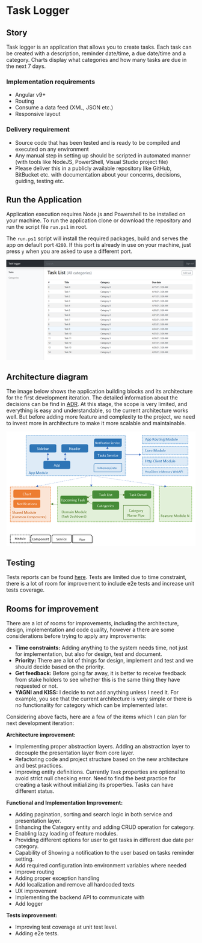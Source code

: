 # Task Logger

## Story
Task logger is an application that allows you to create tasks. Each task can be created with a description, reminder date/time, a due date/time and a category. Charts display what categories and how many tasks are due in the next 7 days.

### Implementation requirements
- Angular v9+
- Routing
- Consume a data feed (XML, JSON etc.)
- Responsive layout

### Delivery requirement
- Source code that has been tested and is ready to be compiled and executed on any environment
- Any manual step in setting up should be scripted in automated manner (with tools like NodeJS, PowerShell, Visual Studio project file)
- Please deliver this in a publicly available repository like GitHub, BitBucket etc. with documentation about your concerns, decisions, guiding, testing etc. 

## Run the Application
Application execution requires Node.js and Powershell to be installed on your machine. To run the application clone or download the repository and run the script file `run.ps1` in root.

The `run.ps1` script will install the required packages, build and serves the app on default port `4200`. If this port is already in use on your machine, just press `y` when you are asked to use a different port.

![Task logger](./run.png)

## Architecture diagram
The image below shows the application building blocks and its architecture for the first development iteration. 
The detailed information about the decisions can be find in [ADR](./ADR.md).
At this stage, the scope is very limited, and everything is easy and understandable, so the current architecture works well. But before adding more feature and complexity to the project, we need to invest more in architecture to make it more scalable and maintainable.


![Architecture diagram](./ArchitectureDiagram.png)

## Testing
Tests reports can be found [here](./client/coverage/client/index.html). Tests are limited due to time constraint, there is a lot of room for improvement to include e2e tests and increase unit tests coverage. 

## Rooms for improvement    
There are a lot of rooms for improvements, including the architecture, design, implementation and code quality, however a there are some considerations before trying to apply any improvements:

- **Time constraints:** Adding anything to the system needs time, not just for implementation, but also for design, test and document.
- **Priority:** There are a lot of things for design, implement and test and we should decide based on the priority.
- **Get feedback:** Before going far away, it is better to receive feedback from stake holders to see whether this is the same thing they have requested or not.
- **YAGNI and KISS:** I decide to not add anything unless I need it. For example, you see that the current architecture is very simple or there is no functionality for category which can be implemented later.

Considering above facts, here are a few of the items which I can plan for next development iteration:

**Architecture improvement:**
- Implementing proper abstraction layers. Adding an abstraction layer to decouple the presentation layer from core layer. 
- Refactoring code and project structure based on the new architecture and best practices.
- Improving entity definitions. Currently `Task` properties are optional to avoid strict null checking error. Need to find the best practice for creating a task without initializing its properties. Tasks can have different status.

**Functional and Implementation Improvement:**
- Adding pagination, sorting and search logic in both service and presentation layer.
- Enhancing the Category entity and adding CRUD operation for category.
- Enabling lazy loading of feature modules.
- Providing different options for user to get tasks in different due date per category.
- Capability of Showing a notification to the user based on tasks reminder setting.
- Add required configuration into environment variables where needed 
- Improve routing
- Adding proper exception handling
- Add localization and remove all hardcoded texts
- UX improvement
- Implementing the backend API to communicate with
- Add logger

**Tests improvement:**
- Improving test coverage at unit test level.
- Adding e2e tests.
